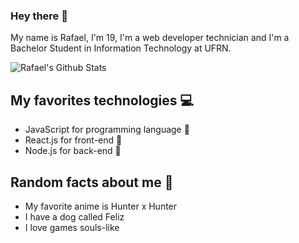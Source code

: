 ### Hey there 👋

My name is Rafael, I'm 19, I'm a web developer technician and I'm a Bachelor Student in Information Technology at UFRN.

<img align="center" src="https://github-readme-stats.vercel.app/api/top-langs/?username=rafasfz&layout=compact" alt="Rafael's Github Stats" />

## My favorites technologies 💻

- JavaScript for programming language 💛
- React.js for front-end 💙
- Node.js for back-end 💚

## Random facts about me 🎈
- My favorite anime is Hunter x Hunter
- I have a dog called Feliz
- I love games souls-like
